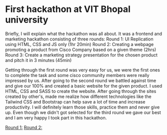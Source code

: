 # First hackathon at VIT Bhopal university

Briefly, I will explain what the hackathon was all about. It was a frontend and marketing hackathon consisting of three rounds:
Round 1: UI Replication using HTML, CSS and JS only (1hr 20min)
Round 2: Creating a webpage promoting a product from Cisco Company based on a given theme (2hrs)
Round 3: Create a marketing strategy presentation for the chosen product and pitch it in 3 minutes (45min)

Getting through the first round was very easy for us, we were the first ones to complete the task and some cisco community members were really impressed by us.
After going to the second round we battled against time and give our 100% and created a basic website for the given product.
I used HTML, CSS and SASS to create the website. After going through the sites created by other's, made me realize how different technologies like the Tailwind CSS and Bootstrap can help save a lot of time and increase productivity. I will definitely learn those skills, practice them and never give up.
Even though we didn't got selected for the third round we gave our best and I am very happy I took part in this hackathon.

[Round 1:](https://codex-round-2-tejasav-khandelwal.netlify.app/)
[Round 2:](https://codex-round-2-tejasav-khandelwal.netlify.app/)
